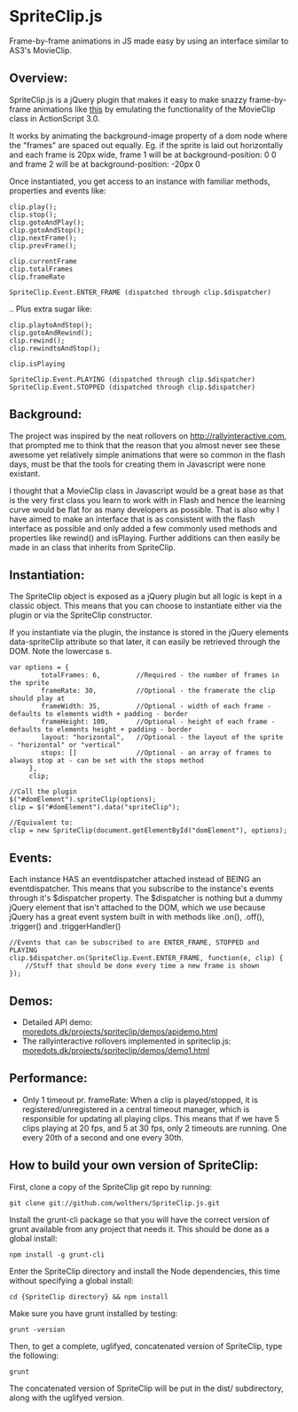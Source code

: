 SpriteClip.js
====

Frame-by-frame animations in JS made easy by using an interface similar to AS3's MovieClip.


Overview:
-------------
SpriteClip.js is a jQuery plugin that makes it easy to make snazzy frame-by-frame animations like <a href="http://moredots.dk/projects/spriteclip/demos/demo1.html" target="_blank">this</a> by emulating the functionality of the MovieClip class in ActionScript 3.0.

It works by animating the background-image property of a dom node where the "frames" are spaced out equally. Eg. if the sprite is laid out horizontally and each frame is 20px wide, frame 1 will be at background-position: 0 0 and frame 2 will be at background-position: -20px 0

Once instantiated, you get access to an instance with familiar methods, properties and events like:

	clip.play();
	clip.stop();
	clip.gotoAndPlay();
	clip.gotoAndStop();
	clip.nextFrame();
	clip.prevFrame();

	clip.currentFrame
	clip.totalFrames
	clip.frameRate

	SpriteClip.Event.ENTER_FRAME (dispatched through clip.$dispatcher)

.. Plus extra sugar like:
	
	clip.playtoAndStop();
	clip.gotoAndRewind();
	clip.rewind();
	clip.rewindtoAndStop();

	clip.isPlaying

	SpriteClip.Event.PLAYING (dispatched through clip.$dispatcher)
	SpriteClip.Event.STOPPED (dispatched through clip.$dispatcher)


Background:
-------------
The project was inspired by the neat rollovers on <a href="http://rallyinteractive.com" target="_blank">http://rallyinteractive.com</a>, that prompted me to think that the reason that you almost never see these awesome yet relatively simple animations that were so common in the flash days, must be that the tools for creating them in Javascript were none existant.

I thought that a MovieClip class in Javascript would be a great base as that is the very first class you learn to work with in Flash and hence the learning curve would be flat for as many developers as possible. That is also why I have aimed to make an interface that is as consistent with the flash interface as possible and only added a few commonly used methods and properties like rewind() and isPlaying. Further additions can then easily be made in an class that inherits from SpriteClip.


Instantiation:
-----------
The SpriteClip object is exposed as a jQuery plugin but all logic is kept in a classic object. This means that you can choose to instantiate either via the plugin or via the SpriteClip constructor. 

If you instantiate via the plugin, the instance is stored in the jQuery elements data-spriteClip attribute so that later, it can easily be retrieved through the DOM. Note the lowercase s.

	var options = {
	        totalFrames: 6, 		//Required - the number of frames in the sprite
	        frameRate: 30, 			//Optional - the framerate the clip should play at
	        frameWidth: 35, 		//Optional - width of each frame - defaults to elements width + padding - border
	        frameHeight: 100, 		//Optional - height of each frame - defaults to elements height + padding - border
	        layout: "horizontal", 	//Optional - the layout of the sprite - "horizontal" or "vertical"
	        stops: [] 				//Optional - an array of frames to always stop at - can be set with the stops method
	     },
	     clip;
	 
	//Call the plugin
	$("#domElement").spriteClip(options);
	clip = $("#domElement").data("spriteClip");
	 
	//Equivalent to:
	clip = new SpriteClip(document.getElementById("domElement"), options);


Events:
-----------
Each instance HAS an eventdispatcher attached instead of BEING an eventdispatcher. This means that you subscribe to the instance's events through it's $dispatcher property. The $dispatcher is nothing but a dummy jQuery element that isn't attached to the DOM, which we use because jQuery has a great event system built in with methods like .on(), .off(), .trigger() and .triggerHandler() 
	
	//Events that can be subscribed to are ENTER_FRAME, STOPPED and PLAYING
	clip.$dispatcher.on(SpriteClip.Event.ENTER_FRAME, function(e, clip) {
		//Stuff that should be done every time a new frame is shown
	});

Demos:
-----------
- Detailed API demo: <a href="http://moredots.dk/projects/spriteclip/demos/apidemo.html" target="_blank">moredots.dk/projects/spriteclip/demos/apidemo.html</a>
- The rallyinteractive rollovers implemented in spriteclip.js: <a href="http://moredots.dk/projects/spriteclip/demos/demo1.html" target="_blank">moredots.dk/projects/spriteclip/demos/demo1.html</a>



Performance:
-----------
- Only 1 timeout pr. frameRate:
When a clip is played/stopped, it is registered/unregistered in a central timeout manager, which is responsible for updating all playing clips. This means that if we have 5 clips playing at 20 fps, and 5 at 30 fps, only 2 timeouts are running. One every 20th of a second and one every 30th.


How to build your own version of SpriteClip:
-----------
First, clone a copy of the SpriteClip git repo by running:

	git clone git://github.com/wolthers/SpriteClip.js.git

Install the grunt-cli package so that you will have the correct version of grunt available from any project that needs it. This should be done as a global install:

	npm install -g grunt-cli

Enter the SpriteClip directory and install the Node dependencies, this time without specifying a global install:

	cd {SpriteClip directory} && npm install

Make sure you have grunt installed by testing:

	grunt -version

Then, to get a complete, uglifyed, concatenated version of SpriteClip, type the following:

	grunt

The concatenated version of SpriteClip will be put in the dist/ subdirectory, along with the uglifyed version.